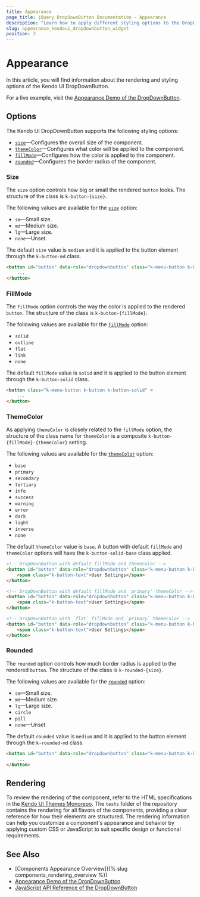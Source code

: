 ```yaml
---
title: Appearance
page_title: jQuery DropDownButton Documentation - Appearance
description: "Learn how to apply different styling options to the DropDownButton widget."
slug: appearance_kendoui_dropdownbutton_widget
position: 3
---
```


# Appearance

In this article, you will find information about the rendering and styling options of the Kendo UI DropDownButton.

For a live example, visit the [Appearance Demo of the DropDownButton](https://demos.telerik.com/kendo-ui/dropdownbutton/appearance).

## Options

The Kendo UI DropDownButton supports the following styling options:

- [`size`](#size)—Configures the overall size of the component.
- [`themeColor`](#themecolor)—Configures what color will be applied to the component.
- [`fillMode`](#fillmode)—Configures how the color is applied to the component.
- [`rounded`](#rounded)—Configures the border radius of the component.

### Size

The `size` option controls how big or small the rendered `button` looks. The structure of the class is `k-button-{size}`.

The following values are available for the [`size`](/api/javascript/ui/dropdownbutton/configuration/size) option:

- `sm`—Small size.
- `md`—Medium size.
- `lg`—Large size.
- `none`—Unset.

The default `size` value is `medium` and it is applied to the button element through the `k-button-md` class.

```html
<button id="button" data-role="dropdownbutton" class="k-menu-button k-button k-button-md">
    ...
</button>
```

### FillMode

The `fillMode` option controls the way the color is applied to the rendered `button`. The structure of the class is `k-button-{fillMode}`.

The following values are available for the [`fillMode`](/api/javascript/ui/dropdownbutton/configuration/fillmode) option:

- `solid`
- `outline`
- `flat`
- `link`
- `none`

The default `fillMode` value is `solid` and it is applied to the button element through the `k-button-solid` class.

```html
<button class="k-menu-button k-button k-button-solid" >
    ...
</button>
```

### ThemeColor

As applying `themeColor` is closely related to the `fillMode` option, the structure of the class name for `themeColor` is a composite `k-button-{fillMode}-{themeColor}` setting.

The following values are available for the [`themeColor`](/api/javascript/ui/dropdownbutton/configuration/themecolor) option:

- `base`
- `primary`
- `secondary`
- `tertiary`
- `info`
- `success`
- `warning`
- `error`
- `dark`
- `light`
- `inverse`
- `none`

The default `themeColor` value is `base`. A button with default `fillMode` and `themeColor` options will have the `k-button-solid-base` class applied.

```html
<!-- DropDownButton with default fillMode and themeColor -->
<button id="button" data-role="dropdownbutton" class="k-menu-button k-button k-button-md k-rounded-md k-button-solid k-button-solid-base" type="button" aria-haspopup="menu" aria-expanded="false" aria-controls="button_buttonmenu" aria-label="User Settings dropdownbutton">
    <span class="k-button-text">User Settings</span>
</button>

<!-- DropDownButton with default fillMode and 'primary' themeColor -->
<button id="button" data-role="dropdownbutton" class="k-menu-button k-button k-button-md k-rounded-md k-button-solid k-button-solid-primary" type="button" aria-haspopup="menu" aria-expanded="false" aria-controls="button_buttonmenu" aria-label="User Settings dropdownbutton">
    <span class="k-button-text">User Settings</span>
</button>

<!-- DropDownButton with `flat` fillMode and `primary` themeColor -->
<button id="button" data-role="dropdownbutton" class="k-menu-button k-button k-button-md k-rounded-md k-button-flat k-button-flat-primary" type="button" aria-haspopup="menu" aria-expanded="false" aria-controls="button_buttonmenu" aria-label="User Settings dropdownbutton">
    <span class="k-button-text">User Settings</span>
</button>
```

### Rounded

The `rounded` option controls how much border radius is applied to the rendered `button`. The structure of the class is `k-rounded-{size}`.

The following values are available for the [`rounded`](/api/javascript/ui/dropdownbutton/configuration/rounded) option:

- `sm`—Small size.
- `md`—Medium size.
- `lg`—Large size.
- `circle`
- `pill`
- `none`—Unset.

The default `rounded` value is `medium` and it is applied to the button element through the `k-rounded-md` class.

```html
<button id="button" data-role="dropdownbutton" class="k-menu-button k-button k-rounded-md ">
    ...
</button>
```

## Rendering
 
To review the rendering of the component, refer to the HTML specifications in the [Kendo UI Themes Monorepo](https://github.com/telerik/kendo-themes/tree/develop). The `tests` folder of the repository contains the rendering for all flavors of the components, providing a clear reference for how their elements are structured. The rendering information can help you customize a component's appearance and behavior by applying custom CSS or JavaScript to suit specific design or functional requirements.

## See Also

* [Components Appearance Overview]({% slug components_rendering_overview %})
* [Appearance Demo of the DropDownButton](https://demos.telerik.com/kendo-ui/dropdownbutton/appearance)
* [JavaScript API Reference of the DropDownButton](/api/javascript/ui/dropdownbutton)
